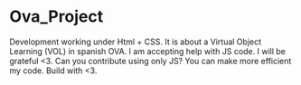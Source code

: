 # Ova_Project
Development working under Html + CSS. It is about a Virtual Object Learning (VOL) in spanish OVA. I am accepting help with JS code. I will be grateful &lt;3.
Can you contribute using only JS?
You can make more efficient my code.
Build with <3.
